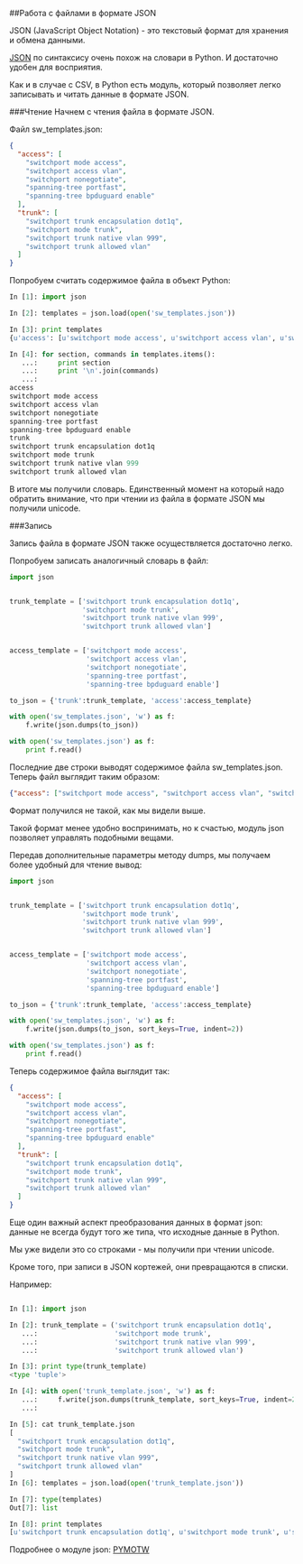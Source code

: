 ##Работа с файлами в формате JSON

JSON (JavaScript Object Notation) - это текстовый формат для хранения и обмена данными.

[JSON](https://ru.wikipedia.org/wiki/JSON) по синтаксису очень похож на словари в Python. И достаточно удобен для восприятия.

Как и в случае с CSV, в Python есть модуль, который позволяет легко записывать и читать данные в формате JSON.

###Чтение
Начнем с чтения файла в формате JSON.

Файл sw_templates.json:
```json
{
  "access": [
    "switchport mode access", 
    "switchport access vlan", 
    "switchport nonegotiate", 
    "spanning-tree portfast", 
    "spanning-tree bpduguard enable"
  ], 
  "trunk": [
    "switchport trunk encapsulation dot1q", 
    "switchport mode trunk", 
    "switchport trunk native vlan 999", 
    "switchport trunk allowed vlan"
  ]
}
```

Попробуем считать содержимое файла в объект Python:
```python
In [1]: import json

In [2]: templates = json.load(open('sw_templates.json'))

In [3]: print templates
{u'access': [u'switchport mode access', u'switchport access vlan', u'switchport nonegotiate', u'spanning-tree portfast', u'spanning-tree bpduguard enable'], u'trunk': [u'switchport trunk encapsulation dot1q', u'switchport mode trunk', u'switchport trunk native vlan 999', u'switchport trunk allowed vlan']}

In [4]: for section, commands in templates.items():
   ...:     print section
   ...:     print '\n'.join(commands)
   ...:
access
switchport mode access
switchport access vlan
switchport nonegotiate
spanning-tree portfast
spanning-tree bpduguard enable
trunk
switchport trunk encapsulation dot1q
switchport mode trunk
switchport trunk native vlan 999
switchport trunk allowed vlan
```

В итоге мы получили словарь. Единственный момент на который надо обратить внимание, что при чтении из файла в формате JSON мы получили unicode.


###Запись

Запись файла в формате JSON также осуществляется достаточно легко.

Попробуем записать аналогичный словарь в файл:
```python
import json


trunk_template = ['switchport trunk encapsulation dot1q',
                  'switchport mode trunk',
                  'switchport trunk native vlan 999',
                  'switchport trunk allowed vlan']


access_template = ['switchport mode access',
                   'switchport access vlan',
                   'switchport nonegotiate',
                   'spanning-tree portfast',
                   'spanning-tree bpduguard enable']

to_json = {'trunk':trunk_template, 'access':access_template}

with open('sw_templates.json', 'w') as f:
    f.write(json.dumps(to_json))

with open('sw_templates.json') as f:
    print f.read()
```

Последние две строки выводят содержимое файла sw_templates.json. Теперь файл выглядит таким образом:
```json
{"access": ["switchport mode access", "switchport access vlan", "switchport nonegotiate", "spanning-tree portfast", "spanning-tree bpduguard enable"], "trunk": ["switchport trunk encapsulation dot1q", "switchport mode trunk", "switchport trunk native vlan 999", "switchport trunk allowed vlan"]}
```

Формат получился не такой, как мы видели выше.

Такой формат менее удобно воспринимать, но к счастью, модуль json позволяет управлять подобными вещами.

Передав дополнительные параметры методу dumps, мы получаем более удобный для чтение вывод:
```python
import json


trunk_template = ['switchport trunk encapsulation dot1q',
                  'switchport mode trunk',
                  'switchport trunk native vlan 999',
                  'switchport trunk allowed vlan']


access_template = ['switchport mode access',
                   'switchport access vlan',
                   'switchport nonegotiate',
                   'spanning-tree portfast',
                   'spanning-tree bpduguard enable']

to_json = {'trunk':trunk_template, 'access':access_template}

with open('sw_templates.json', 'w') as f:
    f.write(json.dumps(to_json, sort_keys=True, indent=2))

with open('sw_templates.json') as f:
    print f.read()
``` 

Теперь содержимое файла выглядит так:
```json
{
  "access": [
    "switchport mode access",
    "switchport access vlan",
    "switchport nonegotiate",
    "spanning-tree portfast",
    "spanning-tree bpduguard enable"
  ],
  "trunk": [
    "switchport trunk encapsulation dot1q",
    "switchport mode trunk",
    "switchport trunk native vlan 999",
    "switchport trunk allowed vlan"
  ]
}
```

Еще один важный аспект преобразования данных в формат json: данные не всегда будут того же типа, что исходные данные в Python.

Мы уже видели это со строками - мы получили при чтении unicode.

Кроме того, при записи в JSON кортежей, они превращаются в списки.

Например:
```python

In [1]: import json

In [2]: trunk_template = ('switchport trunk encapsulation dot1q',
   ...:                   'switchport mode trunk',
   ...:                   'switchport trunk native vlan 999',
   ...:                   'switchport trunk allowed vlan')

In [3]: print type(trunk_template)
<type 'tuple'>

In [4]: with open('trunk_template.json', 'w') as f:
   ...:     f.write(json.dumps(trunk_template, sort_keys=True, indent=2))
   ...:

In [5]: cat trunk_template.json
[
  "switchport trunk encapsulation dot1q",
  "switchport mode trunk",
  "switchport trunk native vlan 999",
  "switchport trunk allowed vlan"
]
In [6]: templates = json.load(open('trunk_template.json'))

In [7]: type(templates)
Out[7]: list

In [8]: print templates
[u'switchport trunk encapsulation dot1q', u'switchport mode trunk', u'switchport trunk native vlan 999', u'switchport trunk allowed vlan']
```

Подробнее о модуле json: [PYMOTW](https://pymotw.com/2/json/index.html) 
